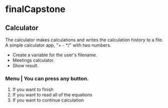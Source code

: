 # finalCapstone

## Calculator
The calculator makes calculations and writes the calculation history to a file.
A simple calculator app, "+ - */" with two numbers.

- Create a variable for the user's filename. 
- Meetings calculator.
- Show result.

### Menu | You can press any button.
1. If you want to finish
2. If you want to read all of the equations
3.  If you want to continue calculation
